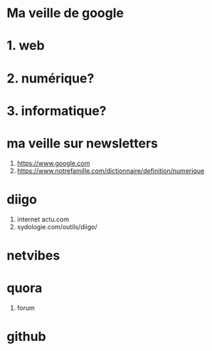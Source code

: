 
# Ma veille de google #
# 1. web
# 2.  numérique? #
# 3. informatique? #
# ma veille sur newsletters #
1. https://www.google.com
2. https://www.notrefamille.com/dictionnaire/definition/numerique
# diigo #
1. internet actu.com
2. sydologie.com/outils/diigo/

# netvibes #

# quora #
1. forum 
# github #


